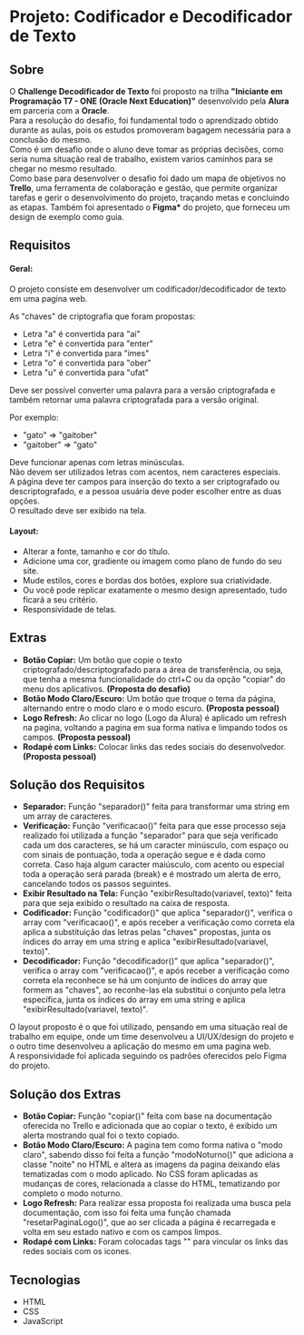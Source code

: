 # Projeto: Codificador e Decodificador de Texto

## Sobre

O **Challenge Decodificador de Texto** foi proposto na trilha **"Iniciante em Programação T7 - ONE (Oracle Next Education)"** desenvolvido pela **Alura** em parceria com a **Oracle**.</br>
Para a resolução do desafio, foi fundamental todo o aprendizado obtido durante as aulas, pois os estudos promoveram bagagem necessária para a conclusão do mesmo.</br>
Como é um desafio onde o aluno deve tomar as próprias decisões, como seria numa situação real de trabalho, existem varios caminhos para se chegar no mesmo resultado.</br>
Como base para desenvolver o desafio foi dado um mapa de objetivos no **Trello**, uma ferramenta de colaboração e gestão, que permite organizar tarefas e gerir o desenvolvimento do projeto, traçando metas e concluindo as etapas. Também foi apresentado o **Figma\*** do projeto, que forneceu um design de exemplo como guia.</br>

## Requisitos

#### Geral:

O projeto consiste em desenvolver um codificador/decodificador de texto em uma pagina web.</br>

As "chaves" de criptografia que foram propostas:

- Letra "a" é convertida para "ai"
- Letra "e" é convertida para "enter"
- Letra "i" é convertida para "imes"
- Letra "o" é convertida para "ober"
- Letra "u" é convertida para "ufat"

Deve ser possível converter uma palavra para a versão criptografada e também retornar uma palavra criptografada para a versão original.</br>

Por exemplo:

- "gato" => "gaitober"
- "gaitober" => "gato"

Deve funcionar apenas com letras minúsculas.</br>
Não devem ser utilizados letras com acentos, nem caracteres especiais.</br>
A página deve ter campos para inserção do texto a ser criptografado ou descriptografado, e a pessoa usuária deve poder escolher entre as duas opções.</br>
O resultado deve ser exibido na tela.</br>

#### Layout:

- Alterar a fonte, tamanho e cor do título.
- Adicione uma cor, gradiente ou imagem como plano de fundo do seu site.
- Mude estilos, cores e bordas dos botões, explore sua criatividade.
- Ou você pode replicar exatamente o mesmo design apresentado, tudo ficará a seu critério.
- Responsividade de telas.

## Extras

- **Botão Copiar:** Um botão que copie o texto criptografado/descriptografado para a área de transferência, ou seja, que tenha a mesma funcionalidade do ctrl+C ou da opção "copiar" do menu dos aplicativos. **(Proposta do desafio)**
- **Botão Modo Claro/Escuro:** Um botão que troque o tema da página, alternando entre o modo claro e o modo escuro. **(Proposta pessoal)**
- **Logo Refresh:** Ao clicar no logo (Logo da Alura) é aplicado um refresh na pagina, voltando a pagina em sua forma nativa e limpando todos os campos. **(Proposta pessoal)**
- **Rodapé com Links:** Colocar links das redes sociais do desenvolvedor. **(Proposta pessoal)**

## Solução dos Requisitos

- **Separador:** Função "separador()" feita para transformar uma string em um array de caracteres.
- **Verificação:** Função "verificacao()" feita para que esse processo seja realizado foi utilizada a função "separador" para que seja verificado cada um dos caracteres, se há um caracter minúsculo, com espaço ou com sinais de pontuação, toda a operação segue e é dada como correta. Caso haja algum caracter maiúsculo, com acento ou especial toda a operação será parada (break) e é mostrado um alerta de erro, cancelando todos os passos seguintes.
- **Exibir Resultado na Tela:** Função "exibirResultado(variavel, texto)" feita para que seja exibido o resultado na caixa de resposta.
- **Codificador:** Função "codificador()" que aplica "separador()", verifica o array com "verificacao()", e após receber a verificação como correta ela aplica a substituição das letras pelas "chaves" propostas, junta os índices do array em uma string e aplica "exibirResultado(variavel, texto)".
- **Decodificador:** Função "decodificador()" que aplica "separador()", verifica o array com "verificacao()", e após receber a verificação como correta ela reconhece se há um conjunto de índices do array que formem as "chaves", ao reconhe-las ela substitui o conjunto pela letra específica, junta os índices do array em uma string e aplica "exibirResultado(variavel, texto)".

O layout proposto é o que foi utilizado, pensando em uma situação real de trabalho em equipe, onde um time desenvolveu a UI/UX/design do projeto e o outro time desenvolveu a aplicação do mesmo em uma pagina web.</br>
A responsividade foi aplicada seguindo os padrões oferecidos pelo Figma do projeto.</br>

## Solução dos Extras

- **Botão Copiar:** Função "copiar()" feita com base na documentação oferecida no Trello e adicionada que ao copiar o texto, é exibido um alerta mostrando qual foi o texto copiado.
- **Botão Modo Claro/Escuro:** A pagina tem como forma nativa o "modo claro", sabendo disso foi feita a função "modoNoturno()" que adiciona a classe "noite" no HTML e altera as imagens da pagina deixando elas tematizadas com o modo aplicado. No CSS foram aplicadas as mudanças de cores, relacionada a classe do HTML, tematizando por completo o modo noturno.
- **Logo Refresh:** Para realizar essa proposta foi realizada uma busca pela documentação, com isso foi feita uma função chamada "resetarPaginaLogo()", que ao ser clicada a página é recarregada e volta em seu estado nativo e com os campos limpos.
- **Rodapé com Links:** Foram colocadas tags "<a>" para vincular os links das redes sociais com os icones.

## Tecnologias

- HTML
- CSS
- JavaScript
